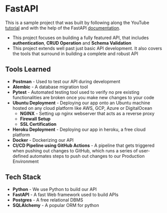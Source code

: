 # FastAPI
This is a sample project that was built by following along the YouTube [tutorial](https://www.youtube.com/watch?v=0sOvCWFmrtA) and with the help of the FastAPI [documentation](https://fastapi.tiangolo.com/tutorial/).

* This project focuses on building a fully featured API, that includes **authentication**, **CRUD Operation** and **Schema Validation**
* This project extends well past just basic API development. It also covers the tools that surround in building a complete and robust API

## Tools Learned
* **Postman** - Used to test our API during development
* **Alembic** - A database migration tool
* **Pytest** - Automated testing tool used to verify no pre existing functionalities are broken once you make new changes to your code
* **Ubuntu Deployment** - Deploying our app onto an Ubuntu machine hosted on any cloud platform like AWS, GCP, Azure or DigitalOcean
    * **NGINX** - Setting up nginx webserver that acts as a reverse proxy
    * **Firewall Setup**
    * **SSL Certification**
* **Heroku Deployment** - Deploying our app in heroku, a free cloud platform
* **Docker** - Dockerizing our API
* **CI/CD Pipeline using GitHub Actions** - A pipeline that gets triggered when pushing out changes to GitHub, which runs a series of user-defined automates steps to push out changes to our Production Environment

## Tech Stack
* **Python** - We use Python to build our API
* **FastAPI** - A fast Web framework used to build APIs
* **Postgres** - A free relational DBMS
* **SQLAlchemy** - A popular ORM for python
